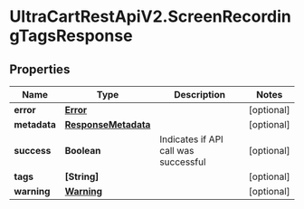 # UltraCartRestApiV2.ScreenRecordingTagsResponse

## Properties
Name | Type | Description | Notes
------------ | ------------- | ------------- | -------------
**error** | [**Error**](Error.md) |  | [optional] 
**metadata** | [**ResponseMetadata**](ResponseMetadata.md) |  | [optional] 
**success** | **Boolean** | Indicates if API call was successful | [optional] 
**tags** | **[String]** |  | [optional] 
**warning** | [**Warning**](Warning.md) |  | [optional] 


